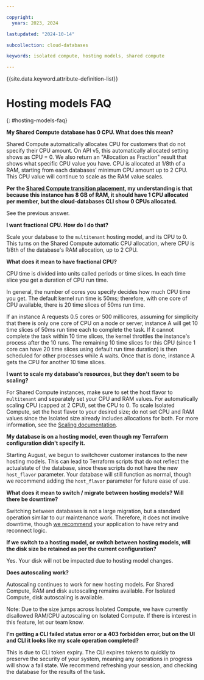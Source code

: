 ```yaml
---

copyright:
  years: 2023, 2024

lastupdated: "2024-10-14"

subcollection: cloud-databases

keywords: isolated compute, hosting models, shared compute

---
```


{{site.data.keyword.attribute-definition-list}}

# Hosting models FAQ
{: #hosting-models-faq}

**My Shared Compute database has 0 CPU. What does this mean?**

Shared Compute automatically allocates CPU for customers that do not specify their CPU amount. On API v5, this automatically allocated setting shows as CPU = 0. We also return an "Allocation as Fraction" result that shows what specific CPU value you have. CPU is allocated at 1/8th of a RAM, starting from each databases' minimum CPU amount up to 2 CPU. This CPU value will continue to scale as the RAM value scales.

**Per the [Shared Compute transition placement](/docs/cloud-databases?topic=cloud-databases-hosting-models&interface=cli#shared-compute-placement), my understanding is that because this instance has 8 GB of RAM, it should have 1 CPU allocated per member, but the cloud-databases CLI show 0 CPUs allocated.**

See the previous answer.

**I want fractional CPU. How do I do that?**

Scale your database to the `multitenant` hosting model, and its CPU to 0. This turns on the Shared Compute automatic CPU allocation, where CPU is 1/8th of the database's RAM allocation, up to 2 CPU.

**What does it mean to have fractional CPU?**

CPU time is divided into units called periods or time slices. In each time slice you get a duration of CPU run time.

In general, the number of cores you specify decides how much CPU time you get. The default kernel run time is 50ms; therefore, with one core of CPU available, there is 20 time slices of 50ms run time.

If an instance A requests 0.5 cores or 500 millicores, assuming for simplicity that there is only one core of CPU on a node or server, instance A will get 10 time slices of 50ms run time each to complete the task. If it cannot complete the task within 10 time slices, the kernel throttles the instance's process after the 10 runs. The remaining 10 time slices for this CPU (since 1 core can have 20 time slices using default run time duration) is then scheduled for other processes while A waits. Once that is done, instance A gets the CPU for another 10 time slices.

**I want to scale my database's resources, but they don't seem to be scaling?**

For Shared Compute instances, make sure to set the host flavor to `multitenant` and separately set your CPU and RAM values. For automatically scaling CPU (capped at 2 CPU), set the CPU to 0. To scale Isolated Compute, set the host flavor to your desired size; do not set CPU and RAM values since the Isolated size already includes allocations for both. For more information, see the [Scaling documentation](/docs/cloud-databases?topic=cloud-databases-scale-instance).

**My database is on a hosting model, even though my Terraform configuration didn't specify it.**

Starting August, we begun to switchover customer instances to the new hosting models. This can lead to Terraform scripts that do not reflect the actualstate of the database, since these scripts do not have the new `host_flavor` parameter. Your database will still function as normal, though we recommend adding the `host_flavor` parameter for future ease of use.

**What does it mean to switch / migrate between hosting models? Will there be downtime?**

Switching between databases is not a large migration, but a standard operation similar to our maintenance work. Therefore, it does not involve downtime, though [we recommend](/docs/cloud-databases?topic=cloud-databases-responsibilities-cloud-databases) your application to have retry and reconnect logic.

**If we switch to a hosting model, or switch between hosting models, will the disk size be retained as per the current configuration?**

Yes. Your disk will not be impacted due to hosting model changes.

**Does autoscaling work?**

Autoscaling continues to work for new hosting models. For Shared Compute, RAM and disk autoscaling remains available. For Isolated Compute, disk autoscaling is available.

Note: Due to the size jumps across Isolated Compute, we have currently disallowed RAM/CPU autoscaling on Isolated Compute. If there is interest in this feature, let our team know.

**I’m getting a CLI failed status error or a 403 forbidden error, but on the UI and CLI it looks like my scale operation completed?**

This is due to CLI token expiry. The CLI expires tokens to quickly to preserve the security of your system, meaning any operations in progress will show a fail state. We recommend refreshing your session, and checking the database for the results of the task.

